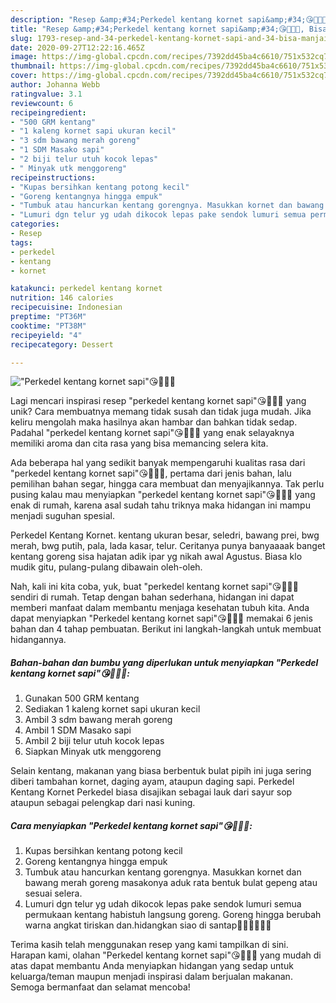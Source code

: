 ```yaml
---
description: "Resep &amp;#34;Perkedel kentang kornet sapi&amp;#34;😘🙏👍🏼, Bisa Manjain Lidah"
title: "Resep &amp;#34;Perkedel kentang kornet sapi&amp;#34;😘🙏👍🏼, Bisa Manjain Lidah"
slug: 1793-resep-and-34-perkedel-kentang-kornet-sapi-and-34-bisa-manjain-lidah
date: 2020-09-27T12:22:16.465Z
image: https://img-global.cpcdn.com/recipes/7392dd45ba4c6610/751x532cq70/perkedel-kentang-kornet-sapi😘🙏👍🏼-foto-resep-utama.jpg
thumbnail: https://img-global.cpcdn.com/recipes/7392dd45ba4c6610/751x532cq70/perkedel-kentang-kornet-sapi😘🙏👍🏼-foto-resep-utama.jpg
cover: https://img-global.cpcdn.com/recipes/7392dd45ba4c6610/751x532cq70/perkedel-kentang-kornet-sapi😘🙏👍🏼-foto-resep-utama.jpg
author: Johanna Webb
ratingvalue: 3.1
reviewcount: 6
recipeingredient:
- "500 GRM kentang"
- "1 kaleng kornet sapi ukuran kecil"
- "3 sdm bawang merah goreng"
- "1 SDM Masako sapi"
- "2 biji telur utuh kocok lepas"
- " Minyak utk menggoreng"
recipeinstructions:
- "Kupas bersihkan kentang potong kecil"
- "Goreng kentangnya hingga empuk"
- "Tumbuk atau hancurkan kentang gorengnya. Masukkan kornet dan bawang merah goreng masakonya aduk rata bentuk bulat gepeng atau sesuai selera."
- "Lumuri dgn telur yg udah dikocok lepas pake sendok lumuri semua permukaan kentang habistuh langsung goreng. Goreng hingga berubah warna angkat tiriskan dan.hidangkan siao di santap👍🏼👍🏼🙏🙏"
categories:
- Resep
tags:
- perkedel
- kentang
- kornet

katakunci: perkedel kentang kornet 
nutrition: 146 calories
recipecuisine: Indonesian
preptime: "PT36M"
cooktime: "PT38M"
recipeyield: "4"
recipecategory: Dessert

---
```



![&#34;Perkedel kentang kornet sapi&#34;😘🙏👍🏼](https://img-global.cpcdn.com/recipes/7392dd45ba4c6610/751x532cq70/perkedel-kentang-kornet-sapi😘🙏👍🏼-foto-resep-utama.jpg)

Lagi mencari inspirasi resep &#34;perkedel kentang kornet sapi&#34;😘🙏👍🏼 yang unik? Cara membuatnya memang tidak susah dan tidak juga mudah. Jika keliru mengolah maka hasilnya akan hambar dan bahkan tidak sedap. Padahal &#34;perkedel kentang kornet sapi&#34;😘🙏👍🏼 yang enak selayaknya memiliki aroma dan cita rasa yang bisa memancing selera kita.

Ada beberapa hal yang sedikit banyak mempengaruhi kualitas rasa dari &#34;perkedel kentang kornet sapi&#34;😘🙏👍🏼, pertama dari jenis bahan, lalu pemilihan bahan segar, hingga cara membuat dan menyajikannya. Tak perlu pusing kalau mau menyiapkan &#34;perkedel kentang kornet sapi&#34;😘🙏👍🏼 yang enak di rumah, karena asal sudah tahu triknya maka hidangan ini mampu menjadi suguhan spesial.

Perkedel Kentang Kornet. kentang ukuran besar, seledri, bawang prei, bwg merah, bwg putih, pala, lada kasar, telur. Ceritanya punya banyaaaak banget kentang goreng sisa hajatan adik ipar yg nikah awal Agustus. Biasa klo mudik gitu, pulang-pulang dibawain oleh-oleh.


Nah, kali ini kita coba, yuk, buat &#34;perkedel kentang kornet sapi&#34;😘🙏👍🏼 sendiri di rumah. Tetap dengan bahan sederhana, hidangan ini dapat memberi manfaat dalam membantu menjaga kesehatan tubuh kita. Anda dapat menyiapkan &#34;Perkedel kentang kornet sapi&#34;😘🙏👍🏼 memakai 6 jenis bahan dan 4 tahap pembuatan. Berikut ini langkah-langkah untuk membuat hidangannya.

<!--inarticleads1-->

##### Bahan-bahan dan bumbu yang diperlukan untuk menyiapkan &#34;Perkedel kentang kornet sapi&#34;😘🙏👍🏼:

1. Gunakan 500 GRM kentang
1. Sediakan 1 kaleng kornet sapi ukuran kecil
1. Ambil 3 sdm bawang merah goreng
1. Ambil 1 SDM Masako sapi
1. Ambil 2 biji telur utuh kocok lepas
1. Siapkan  Minyak utk menggoreng


Selain kentang, makanan yang biasa berbentuk bulat pipih ini juga sering diberi tambahan kornet, daging ayam, ataupun daging sapi. Perkedel Kentang Kornet Perkedel biasa disajikan sebagai lauk dari sayur sop ataupun sebagai pelengkap dari nasi kuning. 

<!--inarticleads2-->

##### Cara menyiapkan &#34;Perkedel kentang kornet sapi&#34;😘🙏👍🏼:

1. Kupas bersihkan kentang potong kecil
1. Goreng kentangnya hingga empuk
1. Tumbuk atau hancurkan kentang gorengnya. Masukkan kornet dan bawang merah goreng masakonya aduk rata bentuk bulat gepeng atau sesuai selera.
1. Lumuri dgn telur yg udah dikocok lepas pake sendok lumuri semua permukaan kentang habistuh langsung goreng. Goreng hingga berubah warna angkat tiriskan dan.hidangkan siao di santap👍🏼👍🏼🙏🙏




Terima kasih telah menggunakan resep yang kami tampilkan di sini. Harapan kami, olahan &#34;Perkedel kentang kornet sapi&#34;😘🙏👍🏼 yang mudah di atas dapat membantu Anda menyiapkan hidangan yang sedap untuk keluarga/teman maupun menjadi inspirasi dalam berjualan makanan. Semoga bermanfaat dan selamat mencoba!
